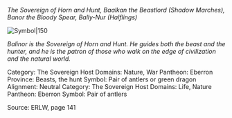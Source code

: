 *The Sovereign of Horn and Hunt, Baalkan the Beastlord (Shadow Marches), Banor the Bloody Spear, Bally-Nur (Halflings)*

![Symbol|150](deer-head-caro-asercion.svg)

*Balinor is the Sovereign of Horn and Hunt. He guides both the beast and the hunter, and he is the patron of those who walk on the edge of civilization and the natural world.*

Category: The Sovereign Host
Domains: Nature, War
Pantheon: Eberron
Province: Beasts, the hunt
Symbol: Pair of antlers or green dragon
Alignment: Neutral
Category: The Sovereign Host
Domains: Life, Nature
Pantheon: Eberron
Symbol: Pair of antlers

Source: ERLW, page 141
